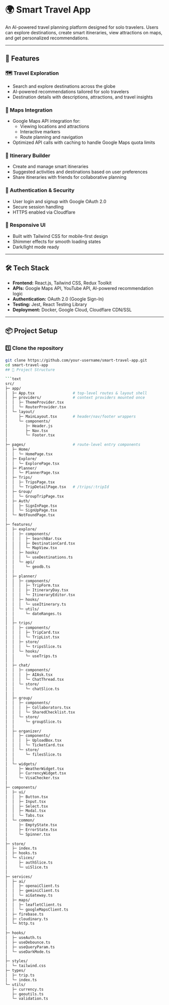# 🌍 Smart Travel App

An AI-powered travel planning platform designed for solo travelers. Users can explore destinations, create smart itineraries, view attractions on maps, and get personalized recommendations.  

---

## 🚀 Features

### 🗺️ Travel Exploration
- Search and explore destinations across the globe
- AI-powered recommendations tailored for solo travelers
- Destination details with descriptions, attractions, and travel insights

### 📌 Maps Integration
- Google Maps API integration for:
  - Viewing locations and attractions
  - Interactive markers
  - Route planning and navigation
- Optimized API calls with caching to handle Google Maps quota limits

### 📅 Itinerary Builder
- Create and manage smart itineraries
- Suggested activities and destinations based on user preferences
- Share itineraries with friends for collaborative planning

### 🔑 Authentication & Security
- User login and signup with Google OAuth 2.0
- Secure session handling
- HTTPS enabled via Cloudflare

### 📱 Responsive UI
- Built with Tailwind CSS for mobile-first design
- Shimmer effects for smooth loading states
- Dark/light mode ready

---

## 🛠️ Tech Stack

- **Frontend:** React.js, Tailwind CSS, Redux Toolkit  
- **APIs:** Google Maps API, YouTube API, AI-powered recommendation logic  
- **Authentication:** OAuth 2.0 (Google Sign-In)  
- **Testing:** Jest, React Testing Library  
- **Deployment:** Docker, Google Cloud, Cloudflare CDN/SSL  

---

## 📦 Project Setup

### 1️⃣ Clone the repository
```bash
git clone https://github.com/your-username/smart-travel-app.git
cd smart-travel-app
## 📂 Project Structure

```text
src/
├─ app/
│  ├─ App.tsx                 # top-level routes & layout shell
│  ├─ providers/              # context providers mounted once
│  │  ├─ ThemeProvider.tsx
│  │  └─ RouterProvider.tsx
│  └─ layout/
│     ├─ MainLayout.tsx       # header/nav/footer wrappers
│     └─ components/
│        ├─ Header.js
│        ├─ Nav.tsx
│        └─ Footer.tsx
│
├─ pages/                     # route-level entry components
│  ├─ Home/
│  │  └─ HomePage.tsx
│  ├─ Explore/
│  │  └─ ExplorePage.tsx
│  ├─ Planner/
│  │  └─ PlannerPage.tsx
│  ├─ Trips/
│  │  ├─ TripsPage.tsx
│  │  └─ TripDetailPage.tsx   # /trips/:tripId
│  ├─ Group/
│  │  └─ GroupTripPage.tsx
│  ├─ Auth/
│  │  ├─ SignInPage.tsx
│  │  └─ SignUpPage.tsx
│  └─ NotFoundPage.tsx
│
├─ features/
│  ├─ explore/
│  │  ├─ components/
│  │  │  ├─ SearchBar.tsx
│  │  │  ├─ DestinationCard.tsx
│  │  │  └─ MapView.tsx
│  │  ├─ hooks/
│  │  │  └─ useDestinations.ts
│  │  └─ api/
│  │     └─ geodb.ts
│  │
│  ├─ planner/
│  │  ├─ components/
│  │  │  ├─ TripForm.tsx
│  │  │  ├─ ItineraryDay.tsx
│  │  │  └─ ItineraryEditor.tsx
│  │  ├─ hooks/
│  │  │  └─ useItinerary.ts
│  │  └─ utils/
│  │     └─ dateRanges.ts
│  │
│  ├─ trips/
│  │  ├─ components/
│  │  │  ├─ TripCard.tsx
│  │  │  └─ TripList.tsx
│  │  ├─ store/
│  │  │  └─ tripsSlice.ts
│  │  └─ hooks/
│  │     └─ useTrips.ts
│  │
│  ├─ chat/
│  │  ├─ components/
│  │  │  ├─ AIAsk.tsx
│  │  │  └─ ChatThread.tsx
│  │  └─ store/
│  │     └─ chatSlice.ts
│  │
│  ├─ group/
│  │  ├─ components/
│  │  │  ├─ Collaborators.tsx
│  │  │  └─ SharedChecklist.tsx
│  │  └─ store/
│  │     └─ groupSlice.ts
│  │
│  ├─ organizer/
│  │  ├─ components/
│  │  │  ├─ UploadBox.tsx
│  │  │  └─ TicketCard.tsx
│  │  └─ store/
│  │     └─ filesSlice.ts
│  │
│  └─ widgets/
│     ├─ WeatherWidget.tsx
│     ├─ CurrencyWidget.tsx
│     └─ VisaChecker.tsx
│
├─ components/
│  ├─ ui/
│  │  ├─ Button.tsx
│  │  ├─ Input.tsx
│  │  ├─ Select.tsx
│  │  ├─ Modal.tsx
│  │  └─ Tabs.tsx
│  └─ common/
│     ├─ EmptyState.tsx
│     ├─ ErrorState.tsx
│     └─ Spinner.tsx
│
├─ store/
│  ├─ index.ts
│  ├─ hooks.ts
│  └─ slices/
│     ├─ authSlice.ts
│     └─ uiSlice.ts
│
├─ services/
│  ├─ ai/
│  │  ├─ openaiClient.ts
│  │  ├─ geminiClient.ts
│  │  └─ aiGateway.ts
│  ├─ maps/
│  │  ├─ leafletClient.ts
│  │  └─ googleMapsClient.ts
│  ├─ firebase.ts
│  ├─ cloudinary.ts
│  └─ http.ts
│
├─ hooks/
│  ├─ useAuth.ts
│  ├─ useDebounce.ts
│  ├─ useQueryParam.ts
│  └─ useDarkMode.ts
│
├─ styles/
│  └─ tailwind.css
├─ types/
│  ├─ trip.ts
│  └─ index.ts
└─ utils/
   ├─ currency.ts
   ├─ geoutils.ts
   └─ validation.ts
